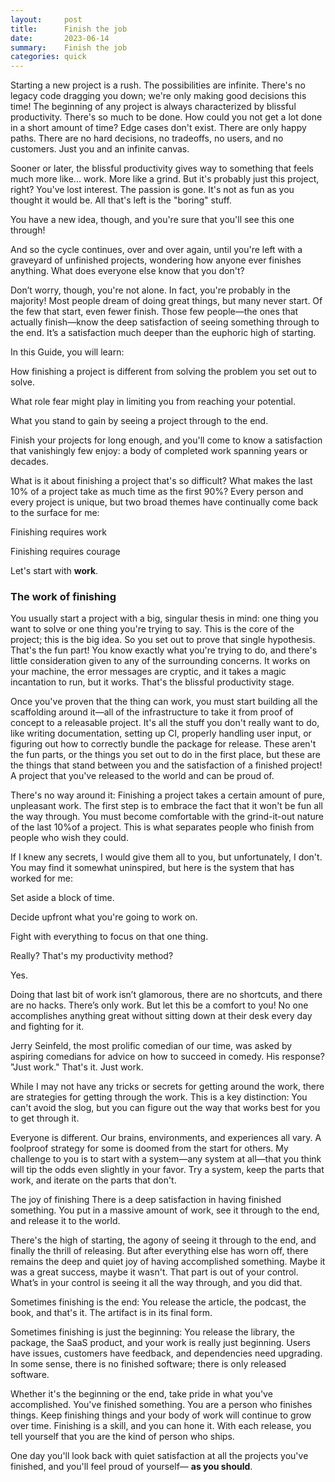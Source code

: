 ```yaml
---
layout:     post
title:      Finish the job
date:       2023-06-14
summary:    Finish the job
categories: quick
---
```

Starting a new project is a rush. The possibilities are infinite. There's no legacy code dragging you down; we're only making good decisions this time! The beginning of any project is always characterized by blissful productivity. There's so much to be done. How could you not get a lot done in a short amount of time? Edge cases don't exist. There are only happy paths. There are no hard decisions, no tradeoffs, no users, and no customers. Just you and an infinite canvas.

Sooner or later, the blissful productivity gives way to something that feels much more like... work. More like a grind. But it's probably just this project, right? You've lost interest. The passion is gone. It's not as fun as you thought it would be. All that's left is the "boring" stuff. 

You have a new idea, though, and you're sure that you'll see this one through! 

And so the cycle continues, over and over again, until you're left with a graveyard of unfinished projects, wondering how anyone ever finishes anything. What does everyone else know that you don't? 

Don’t worry, though, you're not alone. In fact, you're probably in the majority! Most people dream of doing great things, but many never start. Of the few that start, even fewer finish. Those few people—the ones that actually finish—know the deep satisfaction of seeing something through to the end. It’s a satisfaction much deeper than the euphoric high of starting. 

In this Guide, you will learn:

How finishing a project is different from solving the problem you set out to solve. 

What role fear might play in limiting you from reaching your potential.

What you stand to gain by seeing a project through to the end.

Finish your projects for long enough, and you'll come to know a satisfaction that vanishingly few enjoy: a body of completed work spanning years or decades.

What is it about finishing a project that's so difficult? What makes the last 10% of a project take as much time as the first 90%? Every person and every project is unique, but two broad themes have continually come back to the surface for me:

Finishing requires work

Finishing requires courage

Let's start with <b>work</b>.

### The work of finishing
You usually start a project with a big, singular thesis in mind: one thing you want to solve or one thing you're trying to say. This is the core of the project; this is the big idea. So you set out to prove that single hypothesis. That's the fun part! You know exactly what you're trying to do, and there's little consideration given to any of the surrounding concerns. It works on your machine, the error messages are cryptic, and it takes a magic incantation to run, but it works. That's the blissful productivity stage. 

Once you've proven that the thing can work, you must start building all the scaffolding around it—all of the infrastructure to take it from proof of concept to a releasable project. It's all the stuff you don't really want to do, like writing documentation, setting up CI, properly handling user input, or figuring out how to correctly bundle the package for release. These aren't the fun parts, or the things you set out to do in the first place, but these are the things that stand between you and the satisfaction of a finished project! A project that you've released to the world and can be proud of. 

There's no way around it: Finishing a project takes a certain amount of pure, unpleasant work. The first step is to embrace the fact that it won't be fun all the way through. You must become comfortable with the grind-it-out nature of the last 10%of a project. This is what separates people who finish from people who wish they could. 

If I knew any secrets, I would give them all to you, but unfortunately, I don't. You may find it somewhat uninspired, but here is the system that has worked for me:

Set aside a block of time.

Decide upfront what you're going to work on.

Fight with everything to focus on that one thing.

Really? That's my productivity method? 

Yes.

Doing that last bit of work isn’t glamorous, there are no shortcuts, and there are no hacks. There’s only work. But let this be a comfort to you! No one accomplishes anything great without sitting down at their desk every day and fighting for it. 

Jerry Seinfeld, the most prolific comedian of our time, was asked by aspiring comedians for advice on how to succeed in comedy. His response? "Just work." That's it. Just work.

While I may not have any tricks or secrets for getting around the work, there are strategies for getting through the work. This is a key distinction: You can't avoid the slog, but you can figure out the way that works best for you to get through it. 

Everyone is different. Our brains, environments, and experiences all vary. A foolproof strategy for some is doomed from the start for others. My challenge to you is to start with a system—any system at all—that you think will tip the odds even slightly in your favor. Try a system, keep the parts that work, and iterate on the parts that don't. 

The joy of finishing
There is a deep satisfaction in having finished something. You put in a massive amount of work, see it through to the end, and release it to the world. 

There's the high of starting, the agony of seeing it through to the end, and finally the thrill of releasing. But after everything else has worn off, there remains the deep and quiet joy of having accomplished something. Maybe it was a great success, maybe it wasn't. That part is out of your control. What’s in your control is seeing it all the way through, and you did that. 

Sometimes finishing is the end: You release the article, the podcast, the book, and that's it. The artifact is in its final form.

Sometimes finishing is just the beginning: You release the library, the package, the SaaS product, and your work is really just beginning. Users have issues, customers have feedback, and dependencies need upgrading. In some sense, there is no finished software; there is only released software.

Whether it's the beginning or the end, take pride in what you've accomplished. You've finished something. You are a person who finishes things. Keep finishing things and your body of work will continue to grow over time. Finishing is a skill, and you can hone it. With each release, you tell yourself that you are the kind of person who ships.

One day you'll look back with quiet satisfaction at all the projects you've finished, and you'll feel proud of yourself— <b>as you should</b>.

